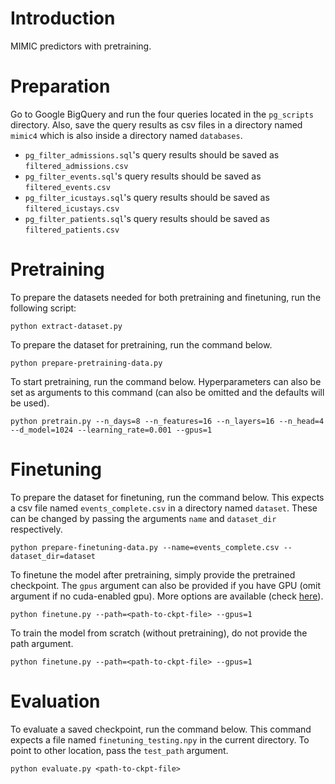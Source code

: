 # Introduction

MIMIC predictors with pretraining.

# Preparation

Go to Google BigQuery and run the four queries located in the `pg_scripts` directory. Also, save the query results as csv files in a directory named `mimic4` which is also inside a directory named `databases`.

- `pg_filter_admissions.sql`'s query results should be saved as `filtered_admissions.csv`
- `pg_filter_events.sql`'s query results should be saved as `filtered_events.csv`
- `pg_filter_icustays.sql`'s query results should be saved as `filtered_icustays.csv`
- `pg_filter_patients.sql`'s query results should be saved as `filtered_patients.csv`

# Pretraining

To prepare the datasets needed for both pretraining and finetuning, run the following script:

```
python extract-dataset.py
```

To prepare the dataset for pretraining, run the command below.

```
python prepare-pretraining-data.py
```

To start pretraining, run the command below. Hyperparameters can also be set as arguments to this command (can also be omitted and the defaults will be used).

```
python pretrain.py --n_days=8 --n_features=16 --n_layers=16 --n_head=4 --d_model=1024 --learning_rate=0.001 --gpus=1
```

# Finetuning

To prepare the dataset for finetuning, run the command below. This expects a csv file named `events_complete.csv` in a directory named `dataset`. These can be changed by passing the arguments `name` and `dataset_dir` respectively.

```
python prepare-finetuning-data.py --name=events_complete.csv --dataset_dir=dataset
```

To finetune the model after pretraining, simply provide the pretrained checkpoint. The `gpus` argument can also be provided if you have GPU (omit argument if no cuda-enabled gpu). More options are available (check [here](https://pytorch-lightning.readthedocs.io/en/stable/trainer.html)).

```
python finetune.py --path=<path-to-ckpt-file> --gpus=1
```

To train the model from scratch (without pretraining), do not provide the path argument.

```
python finetune.py --path=<path-to-ckpt-file> --gpus=1
```

# Evaluation

To evaluate a saved checkpoint, run the command below. This command expects a file named `finetuning_testing.npy` in the current directory. To point to other location, pass the `test_path` argument.

```
python evaluate.py <path-to-ckpt-file>
```
